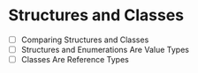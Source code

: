 # Structures and Classes

- [ ] Comparing Structures and Classes
- [ ] Structures and Enumerations Are Value Types
- [ ] Classes Are Reference Types
